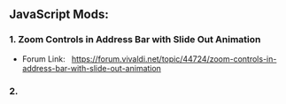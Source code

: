 ## JavaScript Mods:

### 1. Zoom Controls in Address Bar with Slide Out Animation

- Forum Link: &nbsp; https://forum.vivaldi.net/topic/44724/zoom-controls-in-address-bar-with-slide-out-animation

### 2.

